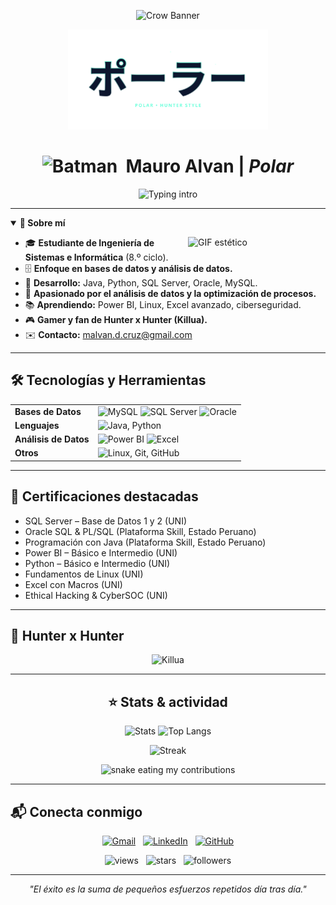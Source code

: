 <!-- =============================== -->
<!--   README de Mauro "Polar" Alvan -->
<!-- =============================== -->

<!-- Banner con cuervo -->
<p align="center">
  <img src="https://camo.githubusercontent.com/e070eb8cf570d0def3817e01abd2b70abd7d0e03e3dafba0b83eee38180a0d79/68747470733a2f2f6f7268756e2e6465762f696d672f63726f772e706e67" alt="Crow Banner" />
</p>

<!-- Emblema POLAR (Hunter style) -->
<p align="center">
  <img src="./assets/polar-hunter.svg" alt="POLAR (Hunter style)" width="320" />
</p>

<!-- Título principal -->
<h1 align="center">
  <img src="https://camo.githubusercontent.com/8ab75814c70ac53d3aaa621198c3f8ef3a2f42501cda7161f7e06b3f5d5ddd9a/68747470733a2f2f632e74656e6f722e636f6d2f2d2d41517765317241384541414141692f6261746d616e2d706978656c2d6172742e676966" width="26" alt="Batman"/>
  &nbsp;Mauro Alvan&nbsp;|&nbsp;<em>Polar</em>
</h1>

<!-- Typing headline -->
<p align="center">
  <img src="https://readme-typing-svg.herokuapp.com?font=Roboto+Mono&weight=800&size=22&duration=2400&pause=600&color=00C2FF&center=true&vCenter=true&width=720&lines=Ingenier%C3%ADa+de+Sistemas+e+Inform%C3%A1tica;Bases+de+Datos+%E2%80%A2+An%C3%A1lisis+de+Datos;SQL+Server+%E2%80%A2+Oracle+%E2%80%A2+MySQL;Java+%E2%80%A2+Python+%E2%80%A2+Power+BI;Hunter+x+Hunter+%E2%80%A2+Killua+fan+%F0%9F%8E%AE" alt="Typing intro"/>
</p>

---

<!-- Resumen profesional -->
<details open>
  <summary><b>🧭 Sobre mí</b></summary>
  
  <img align="right" width="220" alt="GIF estético" src="https://media.giphy.com/media/gwXErBQAVAp4Q/giphy.gif" />
  
  <ul>
    <li>🎓 <b>Estudiante de Ingeniería de Sistemas e Informática</b> (8.º ciclo).</li>
    <li>🗄️ <b>Enfoque en bases de datos y análisis de datos.</b></li>
    <li>🚀 <b>Desarrollo:</b> Java, Python, SQL Server, Oracle, MySQL.</li>
    <li>🧠 <b>Apasionado por el análisis de datos y la optimización de procesos.</b></li>
    <li>📚 <b>Aprendiendo:</b> Power BI, Linux, Excel avanzado, ciberseguridad.</li>
    <li>🎮 <b>Gamer y fan de Hunter x Hunter (Killua).</b></li>
    <li>✉️ <b>Contacto:</b> <a href="mailto:malvan.d.cruz@gmail.com">malvan.d.cruz@gmail.com</a></li>
  </ul>
</details>

---

<!-- Tecnologías y Herramientas -->
<h2>🛠️ Tecnologías y Herramientas</h2>
<table>
  <tr>
    <td><b>Bases de Datos</b></td>
    <td>
      <img height="40" src="https://skillicons.dev/icons?i=mysql" alt="MySQL"/>
      <img height="24" src="https://img.shields.io/badge/SQL%20Server-CC2927?logo=microsoftsqlserver&logoColor=white" alt="SQL Server"/>
      <img height="24" src="https://img.shields.io/badge/Oracle-F80000?logo=oracle&logoColor=white" alt="Oracle"/>
    </td>
  </tr>
  <tr>
    <td><b>Lenguajes</b></td>
    <td>
      <img height="40" src="https://skillicons.dev/icons?i=java,python" alt="Java, Python"/>
    </td>
  </tr>
  <tr>
    <td><b>Análisis de Datos</b></td>
    <td>
      <img height="24" src="https://img.shields.io/badge/Power%20BI-F2C811?logo=powerbi&logoColor=black" alt="Power BI"/>
      <img height="24" src="https://img.shields.io/badge/Excel-217346?logo=microsoftexcel&logoColor=white" alt="Excel"/>
    </td>
  </tr>
  <tr>
    <td><b>Otros</b></td>
    <td>
      <img height="40" src="https://skillicons.dev/icons?i=linux,git,github" alt="Linux, Git, GitHub"/>
    </td>
  </tr>
</table>

---

<!-- Certificaciones -->
<h2>📜 Certificaciones destacadas</h2>

<ul>
  <li>SQL Server – Base de Datos 1 y 2 (UNI)</li>
  <li>Oracle SQL & PL/SQL (Plataforma Skill, Estado Peruano)</li>
  <li>Programación con Java (Plataforma Skill, Estado Peruano)</li>
  <li>Power BI – Básico e Intermedio (UNI)</li>
  <li>Python – Básico e Intermedio (UNI)</li>
  <li>Fundamentos de Linux (UNI)</li>
  <li>Excel con Macros (UNI)</li>
  <li>Ethical Hacking & CyberSOC (UNI)</li>
</ul>

---

<!-- Hunter x Hunter -->
<h2>🧊 Hunter x Hunter</h2>
<p align="center">
  <img src="https://media.giphy.com/media/3o6nV4Jm0Z9KqB7gys/giphy.gif" alt="Killua" width="320"/>
</p>

---

<!-- Stats & actividad -->
<h2 align="center">⭐ Stats & actividad</h2>
<div align="center">
  <img height="160" src="https://github-readme-stats.vercel.app/api?username=Malvan03&show_icons=true&theme=tokyonight&include_all_commits=true&count_private=true" alt="Stats"/>
  <img height="160" src="https://github-readme-stats.vercel.app/api/top-langs/?username=Malvan03&layout=compact&langs_count=7&theme=tokyonight" alt="Top Langs"/>
</div>
<p align="center">
  <img src="http://github-readme-streak-stats.herokuapp.com?user=Malvan03&theme=tokyonight&hide_border=true" alt="Streak"/>
</p>
<!-- Snake de contribuciones (requiere configurar Actions en tu repo) -->
<div align="center">
  <img alt="snake eating my contributions" src="https://raw.githubusercontent.com/Malvan03/Malvan03/output/github-contribution-grid-snake.svg" />
</div>

---

<!-- Contacto -->
<h2>📬 Conecta conmigo</h2>
<p align="center">
  <a href="mailto:malvan.d.cruz@gmail.com"><img src="https://img.shields.io/badge/Gmail-D14836.svg?&style=for-the-badge&logo=gmail&logoColor=white" alt="Gmail"/></a> &nbsp;
  <a href="https://www.linkedin.com/in/malvan/"><img src="https://img.shields.io/badge/LinkedIn-0077B5.svg?&style=for-the-badge&logo=linkedin&logoColor=white" alt="LinkedIn"/></a> &nbsp;
  <a href="https://github.com/Malvan03"><img src="https://img.shields.io/badge/GitHub-181717.svg?&style=for-the-badge&logo=github&logoColor=white" alt="GitHub"/></a>
</p>

<!-- Gadgets de perfil -->
<p align="center">
  <img src="https://komarev.com/ghpvc/?username=Malvan03&style=for-the-badge&color=0db4d6" alt="views"/> &nbsp;
  <img alt="stars" src="https://img.shields.io/github/stars/Malvan03?style=for-the-badge&color=00c2ff"> &nbsp;
  <img alt="followers" src="https://img.shields.io/github/followers/Malvan03?style=for-the-badge&color=24d19a">
</p>

---

<!-- Footer inspiracional -->
<p align="center"><i>"El éxito es la suma de pequeños esfuerzos repetidos día tras día."</i></p>

<!-- Siéntete libre de personalizar aún más tu README para destacar tus proyectos, publicaciones, blog, etc. -->
